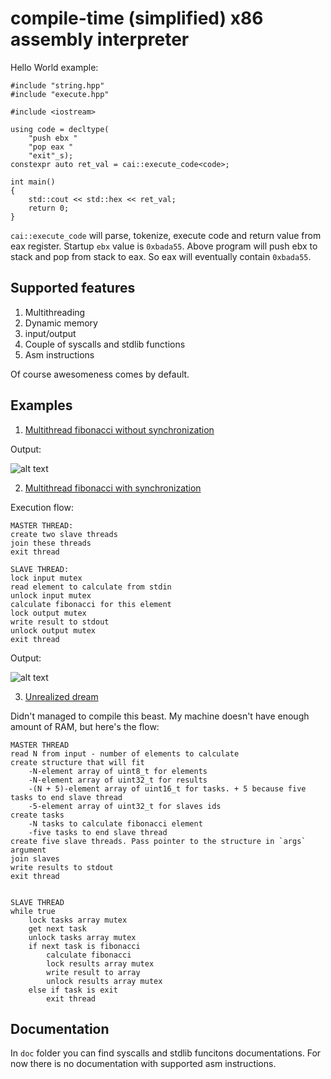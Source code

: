 # compile-time (simplified) x86 assembly interpreter

Hello World example:

```
#include "string.hpp"
#include "execute.hpp"

#include <iostream>

using code = decltype(
    "push ebx "
    "pop eax "
    "exit"_s);
constexpr auto ret_val = cai::execute_code<code>;

int main()
{
    std::cout << std::hex << ret_val;
    return 0;
}
```

`cai::execute_code` will parse, tokenize, execute code and return value from eax register.
Startup `ebx` value is `0xbada55`.
Above program will push ebx to stack and pop from stack to eax. So eax will eventually contain `0xbada55`.

## Supported features
1. Multithreading
2. Dynamic memory
3. input/output
4. Couple of syscalls and stdlib functions
5. Asm instructions

Of course awesomeness comes by default.

## Examples
1. [Multithread fibonacci without synchronization](https://github.com/stryku/ctai/blob/master/ctai/examples/v2.0/multithread_fib_without_sync.cpp)

Output:

![alt text](https://github.com/stryku/ctai/blob/master/images/multithread_fib_without_sync.png "Compiled program output")

2. [Multithread fibonacci with synchronization](https://github.com/stryku/ctai/blob/master/ctai/examples/v2.0/multithread_fib_with_sync.cpp)

Execution flow:
```
MASTER THREAD:
create two slave threads
join these threads
exit thread

SLAVE THREAD:
lock input mutex
read element to calculate from stdin
unlock input mutex
calculate fibonacci for this element
lock output mutex
write result to stdout
unlock output mutex
exit thread
```

Output:

![alt text](https://github.com/stryku/ctai/blob/master/images/multithread_fib_with_sync.png "Compiled program output")

3. [Unrealized dream](https://github.com/stryku/ctai/blob/master/ctai/examples/v2.0/unrealized_dream.cpp)

Didn't managed to compile this beast. My machine doesn't have enough amount of RAM, but here's the flow:
```
MASTER THREAD
read N from input - number of elements to calculate
create structure that will fit
	-N-element array of uint8_t for elements
	-N-element array of uint32_t for results
	-(N + 5)-element array of uint16_t for tasks. + 5 because five tasks to end slave thread
	-5-element array of uint32_t for slaves ids
create tasks
	-N tasks to calculate fibonacci element
	-five tasks to end slave thread
create five slave threads. Pass pointer to the structure in `args` argument
join slaves
write results to stdout
exit thread


SLAVE THREAD
while true
	lock tasks array mutex
	get next task
	unlock tasks array mutex
	if next task is fibonacci
		calculate fibonacci
		lock results array mutex
		write result to array
		unlock results array mutex
	else if task is exit
		exit thread
```


## Documentation
In `doc` folder you can find syscalls and stdlib funcitons documentations. For now there is no documentation with supported asm instructions.
